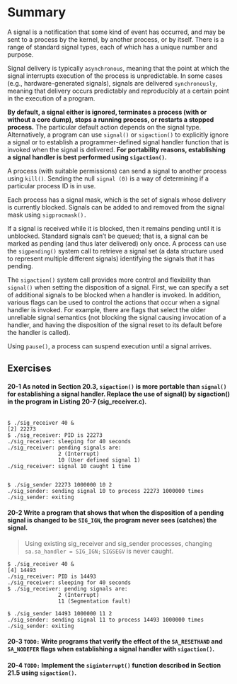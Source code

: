# Summary

A signal is a notification that some kind of event has occurred, and may be sent to a process by the kernel, by another process, or by itself. There is a range of standard signal types, each of which has a unique number and purpose.

Signal delivery is typically `asynchronous`, meaning that the point at which the signal interrupts execution of the process is unpredictable. In some cases (e.g., hardware-generated signals), signals are delivered `synchronously`, meaning that delivery occurs predictably and reproducibly at a certain point in the execution of a program.

**By default, a signal either is ignored, terminates a process (with or without a core dump), stops a running process, or restarts a stopped process.** The particular default action depends on the signal type. Alternatively, a program can use `signal()` or `sigaction()` to explicitly ignore a signal or to establish a programmer-defined signal handler function that is invoked when the signal is delivered. **For portability reasons, establishing a signal handler is best performed using `sigaction()`.**

A process (with suitable permissions) can send a signal to another process using `kill()`. Sending the null `signal (0)` is a way of determining if a particular process ID is in use.

Each process has a signal mask, which is the set of signals whose delivery is currently blocked. Signals can be added to and removed from the signal mask using `sigprocmask().`

If a signal is received while it is blocked, then it remains pending until it is unblocked. Standard signals can’t be queued; that is, a signal can be marked as pending (and thus later delivered) only once. A process can use the `sigpending()` system call to retrieve a signal set (a data structure used to represent multiple different signals) identifying the signals that it has pending.

The `sigaction()` system call provides more control and flexibility than `signal()` when setting the disposition of a signal. First, we can specify a set of additional signals to be blocked when a handler is invoked. In addition, various flags can be used to control the actions that occur when a signal handler is invoked. For example, there are flags that select the older unreliable signal semantics (not blocking the signal causing invocation of a handler, and having the disposition of the signal reset to its default before the handler is called).

Using `pause()`, a process can suspend execution until a signal arrives.

## Exercises

#### 20-1 As noted in Section 20.3, `sigaction()` is more portable than `signal()` for establishing a signal handler. Replace the use of signal() by sigaction() in the program in Listing 20-7 (sig_receiver.c).

```

$ ./sig_receiver 40 &
[2] 22273
$ ./sig_receiver: PID is 22273
./sig_receiver: sleeping for 40 seconds
./sig_receiver: pending signals are: 
                2 (Interrupt)
                10 (User defined signal 1)
./sig_receiver: signal 10 caught 1 time


$ ./sig_sender 22273 1000000 10 2
./sig_sender: sending signal 10 to process 22273 1000000 times
./sig_sender: exiting
```

#### 20-2 Write a program that shows that when the disposition of a pending signal is changed to be `SIG_IGN`, the program never sees (catches) the signal.
> Using existing sig_receiver and sig_sender processes, changing `sa.sa_handler = SIG_IGN;` `SIGSEGV` is never caught.

```
$ ./sig_receiver 40 &
[4] 14493
./sig_receiver: PID is 14493
./sig_receiver: sleeping for 40 seconds
$ ./sig_receiver: pending signals are: 
                2 (Interrupt)
                11 (Segmentation fault)

$ ./sig_sender 14493 1000000 11 2
./sig_sender: sending signal 11 to process 14493 1000000 times
./sig_sender: exiting
```

#### 20-3 `TODO:` Write programs that verify the effect of the `SA_RESETHAND` and `SA_NODEFER` flags when establishing a signal handler with `sigaction()`.


#### 20-4 `TODO:` Implement the `siginterrupt()` function described in Section 21.5 using `sigaction()`.